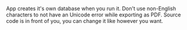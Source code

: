 App creates it's own database when you run it. Don't use non-English characters to not have an Unicode error while exporting as PDF. Source code is in front of you, you can change it like however you want.
